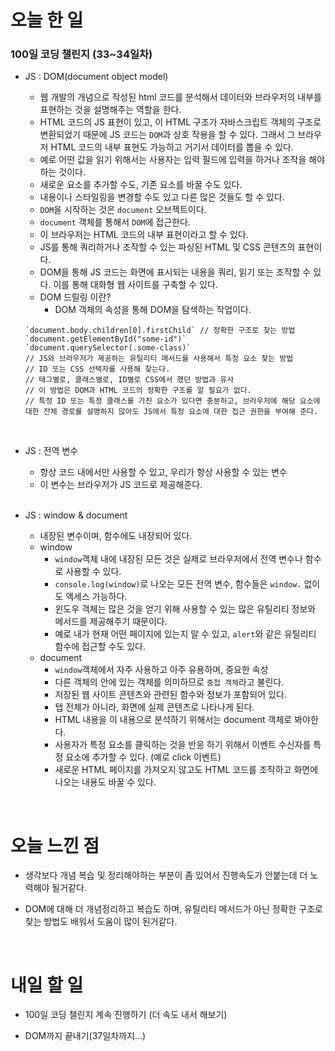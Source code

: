 # 오늘 한 일

### 100일 코딩 챌린지 (33~34일차)

- JS : DOM(document object model)

  - 웹 개발의 개념으로 작성된 html 코드를 분석해서 데이터와 브라우저의 내부를 표현하는 것을 설명해주는 역할을 한다.
  - HTML 코드의 JS 표현이 있고, 이 HTML 구조가 자바스크립트 객체의 구조로 변환되었기 때문에 JS 코드는 `DOM`과 상호 작용을 할 수 있다. 그래서 그 브라우저 HTML 코드의 내부 표현도 가능하고 거기서 데이터를 뽑을 수 있다.
  - 예로 어떤 값을 읽기 위해서는 사용자는 입력 필드에 입력을 하거나 조작을 해야 하는 것이다.
  - 새로운 요소를 추가할 수도, 기존 요소를 바꿀 수도 있다.
  - 내용이나 스타일링을 변경할 수도 있고 다른 많은 것들도 할 수 있다.
  - `DOM`을 시작하는 것은 `document` 오브젝트이다.
  - `document` 객체를 통해서 `DOM`에 접근한다.
  - 이 브라우저는 HTML 코드의 내부 표현이라고 할 수 있다.
  - JS를 통해 쿼리하거나 조작할 수 있는 파싱된 HTML 및 CSS 콘텐츠의 표현이다.
  - DOM을 통해 JS 코드는 화면에 표시되는 내용을 쿼리, 읽기 또는 조작할 수 있다. 이를 통해 대화형 웹 사이트를 구축할 수 있다.
  - DOM 드릴링 이란?
    - DOM 객체의 속성을 통해 DOM을 탐색하는 작업이다.

  ```
  `document.body.children[0].firstChild` // 정확한 구조로 찾는 방법
  `document.getElementById("some-id")`
  `document.querySelector(.some-class)`
  // JS와 브라우저가 제공하는 유틸리티 메서드를 사용해서 특정 요소 찾는 방법
  // ID 또는 CSS 선택자를 사용해 찾는다.
  // 태그별로, 클래스별로, ID별로 CSS에서 했던 방법과 유사
  // 이 방법은 DOM과 HTML 코드의 정확한 구조를 알 필요가 없다.
  // 특정 ID 또는 특정 클래스를 가진 요소가 있다면 충분하고, 브라우저에 해당 요소에 대한 전체 경로를 설명하지 않아도 JS에서 특정 요소에 대한 접근 권한을 부여해 준다.
  ```

  <br />

- JS : 전역 변수

  - 항상 코드 내에서만 사용할 수 있고, 우리가 항상 사용할 수 있는 변수
  - 이 변수는 브라우저가 JS 코드로 제공해준다.

  <br />

- JS : window & document

  - 내장된 변수이며, 함수에도 내장되어 있다.
  - window
    - `window`객체 내에 내장된 모든 것은 실제로 브라우저에서 전역 변수나 함수로 사용할 수 있다.
    - `console.log(window)`로 나오는 모든 전역 변수, 함수들은 `window.` 없이도 액세스 가능하다.
    - 윈도우 객체는 많은 것을 얻기 위해 사용할 수 있는 많은 유틸리티 정보와 메서드를 제공해주기 때문이다.
    - 예로 내가 현재 어떤 페이지에 있는지 알 수 있고, `alert`와 같은 유틸리티 함수에 접근할 수도 있다.
  - document
    - `window`객체에서 자주 사용하고 아주 유용하며, 중요한 속성
    - 다른 객체의 안에 있는 객체를 의미하므로 `중첩 객체`라고 불린다.
    - 저장된 웹 사이트 콘텐츠와 관련된 함수와 정보가 포함되어 있다.
    - 탭 전체가 아니라, 화면에 실제 콘텐츠로 나타나게 된다.
    - HTML 내용을 이 내용으로 분석하기 위해서는 document 객체로 봐야한다.
    - 사용자가 특정 요소를 클릭하는 것을 반응 하기 위해서 이벤트 수신자를 특정 요소에 추가할 수 있다. (예로 click 이벤트)
    - 새로운 HTML 페이지를 가져오지 않고도 HTML 코드를 조작하고 화면에 나오는 내용도 바꿀 수 있다.

<br />

# 오늘 느낀 점

- 생각보다 개념 복습 및 정리해야하는 부분이 좀 있어서 진행속도가 안붙는데 더 노력해야 될거같다.

- DOM에 대해 더 개념정리하고 복습도 하며, 유틸리티 메서드가 아닌 정확한 구조로 찾는 방법도 배워서 도움이 많이 된거같다.

<br />

# 내일 할 일

- 100일 코딩 챌린지 계속 진행하기 (더 속도 내서 해보기)

- DOM까지 끝내기(37일차까지...)
